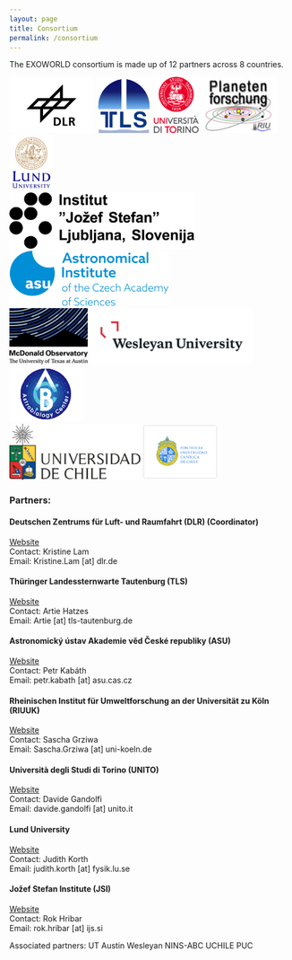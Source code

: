 ```yaml
---
layout: page
title: Consortium
permalink: /consortium
---
```

<head>
<link href="../style.css" rel="stylesheet" type="text/css" />
</head>


The EXOWORLD consortium is made up of 12 partners across 8 countries.

<div class="wrapper">
  <img src="/assets/img/dlr-logo.jpeg" alt="DLR logo" height="100">
  <img src="/assets/img/tautenburg-logo.png" alt="Tautenburg logo" height="100">
  <img src="/assets/img/torino-logo.svg" alt="Torino logo" height="100">
  <img src="/assets/img/riuuk-logo.jpeg" alt="Torino logo" height="100">
  <img src="/assets/img/lund-logo.png" alt="Torino logo" height="100">
</div>  
<div class="wrapper">
  <img src="/assets/img/JSI-logo.jpeg" alt="Torino logo" height="100">
  <img src="/assets/img/asu-logo.png" alt="Torino logo" height="100">
</div>
<div class="wrapper">
  <img src="/assets/img/mcd-texas-logo.png" alt="DLR logo" height="100">
  <img src="/assets/img/wesleyan-logo.jpeg" alt="Torino logo" height="100">
  <img src="/assets/img/nins-abc-logo.png" alt="Torino logo" height="100">
</div>
<div class="wrapper">
  <img src="/assets/img/uochile-logo.jpeg" alt="Torino logo" height="100">
  <img src="/assets/img/puc-logo.png" alt="Torino logo" height="100">
</div>



<h3>Partners:</h3>

<h4><b>Deutschen Zentrums für Luft- und Raumfahrt (DLR) (Coordinator)</b></h4>
<a href="https://www.dlr.de/pf/desktopdefault.aspx/tabid-179/">Website</a>
<br> 
Contact: Kristine Lam
<br>
Email: Kristine.Lam [at] dlr.de

<h4><b>Thüringer Landessternwarte Tautenburg (TLS)</b></h4>
<a href="http://www.tls-tautenburg.de/TLS/index.php?id=2&L=1">Website</a>
<br>
Contact: Artie Hatzes
<br>
Email: Artie [at] tls-tautenburg.de

<h4><b>Astronomický ústav Akademie věd České republiky (ASU)</b></h4>
<a href="https://www.asu.cas.cz/cz">Website</a>
<br>
Contact: Petr Kabáth
<br>
Email: petr.kabath [at] asu.cas.cz

<h4><b>Rheinischen Institut für Umweltforschung an der Universität zu Köln (RIUUK)</b></h4>
<a href="http://www.radio-science.eu/">Website</a>
<br>
Contact: Sascha Grziwa
<br>
Email: Sascha.Grziwa [at] uni-koeln.de

<h4><b>Università degli Studi di Torino (UNITO)</b></h4>
<a href=" ">Website</a>
<br>
Contact: Davide Gandolfi
<br>
Email: davide.gandolfi [at] unito.it

<h4><b>Lund University</b></h4>
<a href="https://www.astro.lu.se/">Website</a>
<br>
Contact: Judith Korth
<br>
Email: judith.korth [at] fysik.lu.se

<h4><b>Jožef Stefan Institute (JSI)</b></h4>
<a href="https://cs.ijs.si/">Website</a>
<br>
Contact: Rok Hribar
<br>
Email: rok.hribar [at] ijs.si


Associated partners:
UT Austin
Wesleyan
NINS-ABC
UCHILE
PUC
